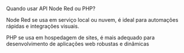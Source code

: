 Quando usar API Node Red ou PHP?

Node Red se usa em serviço local ou nuvem, é ideal para automações rápidas e integrações visuais.

PHP se usa em hospedagem de sites, é mais adequado para desenvolvimento de aplicações web robustas e dinâmicas
